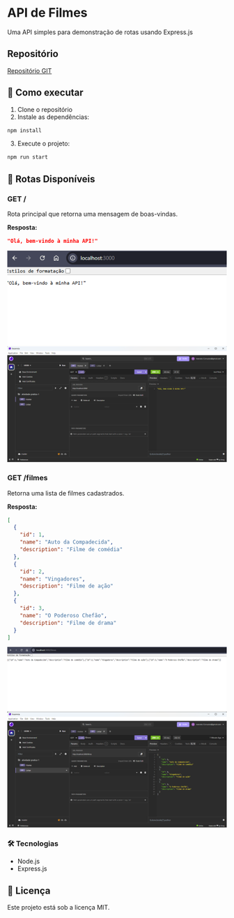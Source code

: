 # API de Filmes

Uma API simples para demonstração de rotas usando Express.js

## Repositório

[Repositório GIT](https://github.com/marcelohoficial/dsi0015-atividade-pratica-1)

## 🚀 Como executar

1. Clone o repositório
2. Instale as dependências:

```bash
npm install
```

3. Execute o projeto:

```bash
npm run start
```

## 📌 Rotas Disponíveis

### GET /

Rota principal que retorna uma mensagem de boas-vindas.

**Resposta:**

```json
"Olá, bem-vindo à minha API!"
```

![Rota Navegador](https://github.com/marcelohoficial/dsi0015-atividade-pratica-1/blob/master/public/raiz-navegador.png?raw=true)
![Rota Insomnia](https://github.com/marcelohoficial/dsi0015-atividade-pratica-1/blob/master/public/raiz-insomnia.png?raw=true)

### GET /filmes

Retorna uma lista de filmes cadastrados.

**Resposta:**

```json
[
  {
    "id": 1,
    "name": "Auto da Compadecida",
    "description": "Filme de comédia"
  },
  {
    "id": 2,
    "name": "Vingadores",
    "description": "Filme de ação"
  },
  {
    "id": 3,
    "name": "O Poderoso Chefão",
    "description": "Filme de drama"
  }
]
```

![Rota Navegador](https://github.com/marcelohoficial/dsi0015-atividade-pratica-1/blob/master/public/filmes-navegador.png?raw=true)
![Rota Insomnia](https://github.com/marcelohoficial/dsi0015-atividade-pratica-1/blob/master/public/filmes-insomnia.png?raw=true)

### 🛠️ Tecnologias

- Node.js
- Express.js

## 📝 Licença

Este projeto está sob a licença MIT.
